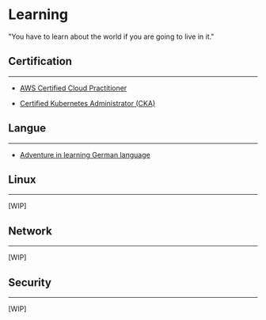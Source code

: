 # Learning

"You have to learn about the world if you are going to live in it."


## Certification 
---

- [AWS Certified Cloud Practitioner](https://github.com/alfredorefana/wiki/blob/main/learning/certification/aws-cloud-parctitioner.md)

- [Certified Kubernetes Administrator (CKA)](https://github.com/alfredorefana/wiki/blob/main/learning/certification/cka--k8s-certified-admin.md)


## Langue
---

- [Adventure in learning German language](https://github.com/alfredorefana/wiki/blob/main/learning/langue/german-language.md)


## Linux
---

[WIP]


## Network
---

[WIP]


## Security
---

[WIP]

